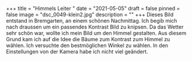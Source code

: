 +++
title = "Himmels Leiter "
date = "2021-05-05"
draft = false
pinned = false
image = "dsc_0049-klein2.jpg"
description = ""
+++
Dieses Bild entstand in Bremgarten, an einem schönen Nachmittag. Ich begib mich nach draussen um ein passendes Kontrast Bild zu knipsen. Da das Wetter sehr schön war, wollte ich mein Bild um den Himmel gestalten. Aus diesem Grund kam ich auf die Idee die Bäume zum Kontrast zum Himmel zu wählen. Ich versuchte den bestmöglichen Winkel zu wählen. In den Einstellungen von der Kamera habe ich nicht viel geändert.